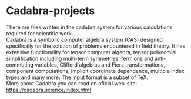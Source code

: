 # Cadabra-projects
There are files written in the cadabra system for various calculations required for scientific work.\
Cadabra is a symbolic computer algebra system (CAS) designed specifically for the solution of problems encountered in field theory. It has extensive functionality for tensor computer algebra, tensor polynomial simplification including multi-term symmetries, fermions and anti-commuting variables, Clifford algebras and Fierz transformations, component computations, implicit coordinate dependence, multiple index types and many more. The input format is a subset of TeX.\
More about Cadabra you can read on oficial web-site: https://cadabra.science/index.html

